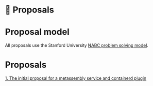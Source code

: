 # 🚀 Proposals

# Proposal model

All proposals use the Stanford University [NABC problem solving model](https://web.stanford.edu/class/educ303x/wiki-old/uploads/Main/SRI_NABC.doc).

# Proposals

[1. The initial proposal for a metassembly service and containerd plugin](./specs/1.md)

